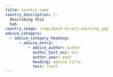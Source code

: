 ```yaml
---
title: country name
country_description: |-
  describing this
  hah
country_image: /img/about-direct-sourcing.jpg
advice_category:
  - advice_category_heading:
      - adivce_entry:
          - advice_author: author
            author_host_uni: uni
            author_year: year
            heading: advice title
            text: rtext
---
```


